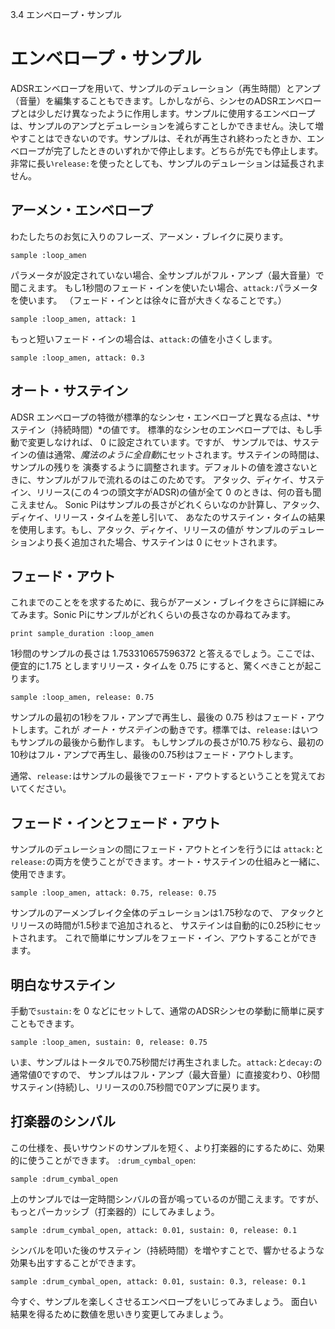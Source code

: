 3.4 エンベロープ・サンプル

# エンベロープ・サンプル
ADSRエンベロープを用いて、サンプルのデュレーション（再生時間）とアンプ（音量）を編集することもできます。しかしながら、シンセのADSRエンベロープとは少しだけ異なったように作用します。サンプルに使用するエンベロープは、サンプルのアンプとデュレーションを減らすことしかできません。決して増やすことはできないのです。サンプルは、それが再生され終わったときか、エンベロープが完了したときのいずれかで停止します。どちらが先でも停止します。非常に長い`release:`を使ったとしても、サンプルのデュレーションは延長されません。

## アーメン・エンベロープ

わたしたちのお気に入りのフレーズ、アーメン・ブレイクに戻ります。

```
sample :loop_amen
```

パラメータが設定されていない場合、全サンプルがフル・アンプ（最大音量）で聞こえます。
もし1秒間のフェード・インを使いたい場合、`attack:`パラメータを使います。
（フェード・インとは徐々に音が大きくなることです。）

```
sample :loop_amen, attack: 1
```

もっと短いフェード・インの場合は、`attack:`の値を小さくします。

```
sample :loop_amen, attack: 0.3
```

## オート・サステイン

ADSR エンベロープの特徴が標準的なシンセ・エンベロープと異なる点は、*サステイン（持続時間）*の値です。
標準的なシンセのエンベロープでは、もし手動で変更しなければ、 0 に設定されています。ですが、
サンプルでは、サステインの値は通常、*魔法のように全自動*にセットされます。サステインの時間は、サンプルの残りを
演奏するように調整されます。デフォルトの値を渡さないときに、サンプルがフルで流れるのはこのためです。
アタック、ディケイ、サステイン、リリース(この４つの頭文字がADSR)の値が全て 0 のときは、何の音も聞こえません。
Sonic Piはサンプルの長さがどれくらいなのか計算し、アタック、ディケイ、リリース・タイムを差し引いて、
あなたのサステイン・タイムの結果を使用します。もし、アタック、ディケイ、リリースの値が
サンプルのデュレーションより長く追加された場合、サステインは 0 にセットされます。

## フェード・アウト

これまでのことをを求するために、我らがアーメン・ブレイクをさらに詳細にみてみます。Sonic Piにサンプルがどれくらいの長さなのか尋ねてみます。

```
print sample_duration :loop_amen
```

1秒間のサンプルの長さは 1.753310657596372 と答えるでしょう。ここでは、便宜的に1.75 としますリリース・タイムを  0.75 にすると、驚くべきことが起こります。

```
sample :loop_amen, release: 0.75
```

サンプルの最初の1秒をフル・アンプで再生し、最後の 0.75 秒はフェード・アウトします。これが *オート・サステイン*の動きです。標準では、`release:`はいつもサンプルの最後から動作します。
もしサンプルの長さが10.75 秒なら、最初の10秒はフル・アンプで再生し、最後の0.75秒はフェード・アウトします。

通常、`release:`はサンプルの最後でフェード・アウトするということを覚えておいてください。

## フェード・インとフェード・アウト

サンプルのデュレーションの間にフェード・アウトとインを行うには
`attack:`と`release:`の両方を使うことができます。オート・サステインの仕組みと一緒に、
使用できます。

```
sample :loop_amen, attack: 0.75, release: 0.75
```

サンプルのアーメンブレイク全体のデュレーションは1.75秒なので、
アタックとリリースの時間が1.5秒まで追加されると、
サステインは自動的に0.25秒にセットされます。
これで簡単にサンプルをフェード・イン、アウトすることができます。

## 明白なサステイン

手動で`sustain:`を 0 などにセットして、通常のADSRシンセの挙動に簡単に戻すこともできます。

```
sample :loop_amen, sustain: 0, release: 0.75
```

いま、サンプルはトータルで0.75秒間だけ再生されました。`attack:`と`decay:`の通常値0ですので、
サンプルはフル・アンプ（最大音量）に直接変わり、0秒間サスティン(持続)し、リリースの0.75秒間で0アンプに戻ります。

## 打楽器のシンバル
この仕様を、長いサウンドのサンプルを短く、より打楽器的にするために、効果的に使うことができます。
`:drum_cymbal_open`:

```
sample :drum_cymbal_open
```

上のサンプルでは一定時間シンバルの音が鳴っているのが聞こえます。ですが、もっとパーカッシブ（打楽器的）にしてみましょう。

```
sample :drum_cymbal_open, attack: 0.01, sustain: 0, release: 0.1
```

シンバルを叩いた後のサスティン（持続時間）を増やすことで、響かせるような効果も出すすることができます。

```
sample :drum_cymbal_open, attack: 0.01, sustain: 0.3, release: 0.1
```

今すぐ、サンプルを楽しくさせるエンベロープをいじってみましょう。
面白い結果を得るために数値を思いきり変更してみましょう。
